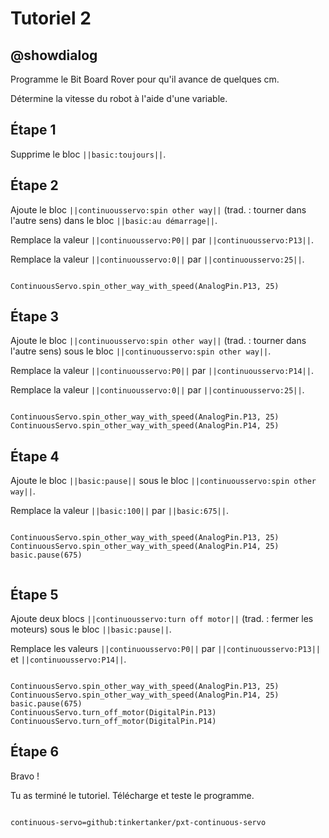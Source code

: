 # Tutoriel 2

## @showdialog

Programme le Bit Board Rover pour qu'il avance de quelques cm.

Détermine la vitesse du robot à l'aide d'une variable.

## Étape 1

Supprime le bloc ``||basic:toujours||``.

## Étape 2

Ajoute le bloc ``||continuousservo:spin other way||`` (trad. : tourner dans l'autre sens) dans le bloc ``||basic:au démarrage||``.

Remplace la valeur ``||continuousservo:P0||`` par ``||continuousservo:P13||``.

Remplace la valeur ``||continuousservo:0||`` par ``||continuousservo:25||``.

```blocks

ContinuousServo.spin_other_way_with_speed(AnalogPin.P13, 25)

```
## Étape 3

Ajoute le bloc ``||continuousservo:spin other way||`` (trad. : tourner dans l'autre sens) sous le bloc ``||continuousservo:spin other way||``.

Remplace la valeur ``||continuousservo:P0||`` par ``||continuousservo:P14||``.

Remplace la valeur ``||continuousservo:0||`` par ``||continuousservo:25||``.

```blocks

ContinuousServo.spin_other_way_with_speed(AnalogPin.P13, 25)
ContinuousServo.spin_other_way_with_speed(AnalogPin.P14, 25)

```

## Étape 4

Ajoute le bloc ``||basic:pause||`` sous le bloc ``||continuousservo:spin other way||``.

Remplace la valeur ``||basic:100||`` par ``||basic:675||``.

```blocks

ContinuousServo.spin_other_way_with_speed(AnalogPin.P13, 25)
ContinuousServo.spin_other_way_with_speed(AnalogPin.P14, 25)
basic.pause(675)


```

## Étape 5

Ajoute deux blocs ``||continuousservo:turn off motor||`` (trad. : fermer les moteurs) sous le bloc ``||basic:pause||``.

Remplace les valeurs ``||continuousservo:P0||`` par ``||continuousservo:P13||`` et ``||continuousservo:P14||``.

```blocks

ContinuousServo.spin_other_way_with_speed(AnalogPin.P13, 25)
ContinuousServo.spin_other_way_with_speed(AnalogPin.P14, 25)
basic.pause(675)
ContinuousServo.turn_off_motor(DigitalPin.P13)
ContinuousServo.turn_off_motor(DigitalPin.P14)

```
## Étape 6

Bravo !

Tu as terminé le tutoriel. Télécharge et teste le programme.

```package

continuous-servo=github:tinkertanker/pxt-continuous-servo

```
